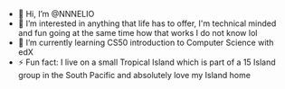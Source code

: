 - 👋 Hi, I’m @NNNELIO
- 👀 I’m interested in anything that life has to offer, I'm technical minded and fun going at the same time how that works I do not know lol
- 🌱 I’m currently learning CS50 introduction to Computer Science with edX
- ⚡ Fun fact: I live on a small Tropical Island which is part of a 15 Island group in the South Pacific and absolutely love my Island home
<!---
NNNELIO/NNNELIO is a ✨ special ✨ repository because its `README.md` (this file) appears on your GitHub profile.
You can click the Preview link to take a look at your changes.
--->
